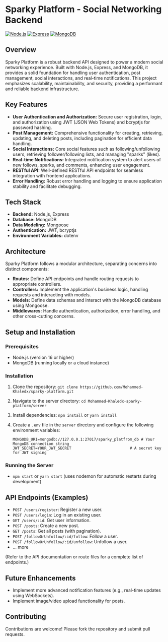 # Sparky Platform - Social Networking Backend

[![Node.js](https://img.shields.io/badge/Node.js-16+-green)](https://nodejs.org/)
[![Express](https://img.shields.io/badge/Express-4.x-blue)](https://expressjs.com/)
[![MongoDB](https://img.shields.io/badge/MongoDB-4.4+-green)](https://www.mongodb.com/)

## Overview

Sparky Platform is a robust backend API designed to power a modern social networking experience. Built with Node.js, Express, and MongoDB, it provides a solid foundation for handling user authentication, post management, social interactions, and real-time notifications. This project emphasizes scalability, maintainability, and security, providing a performant and reliable backend infrastructure.

## Key Features

*   **User Authentication and Authorization:** Secure user registration, login, and authorization using JWT (JSON Web Tokens) and bcryptjs for password hashing.
*   **Post Management:** Comprehensive functionality for creating, retrieving, updating, and deleting posts, including pagination for efficient data handling.
*   **Social Interactions:** Core social features such as following/unfollowing users, retrieving follower/following lists, and managing "sparks" (likes).
*   **Real-time Notifications:** Integrated notification system to alert users of new follows, sparks, and comments, enhancing user engagement.
*   **RESTful API:** Well-defined RESTful API endpoints for seamless integration with frontend applications.
*   **Error Handling:** Robust error handling and logging to ensure application stability and facilitate debugging.

## Tech Stack

*   **Backend:** Node.js, Express
*   **Database:** MongoDB
*   **Data Modeling:** Mongoose
*   **Authentication:** JWT, bcryptjs
*   **Environment Variables:** dotenv

## Architecture

Sparky Platform follows a modular architecture, separating concerns into distinct components:

*   **Routes:** Define API endpoints and handle routing requests to appropriate controllers.
*   **Controllers:** Implement the application's business logic, handling requests and interacting with models.
*   **Models:** Define data schemas and interact with the MongoDB database using Mongoose.
*   **Middlewares:** Handle authentication, authorization, error handling, and other cross-cutting concerns.

## Setup and Installation

### Prerequisites

*   Node.js (version 16 or higher)
*   MongoDB (running locally or a cloud instance)

### Installation

1.  Clone the repository: `git clone https://github.com/Mohammed-Khaledx/sparky-platform.git`
2.  Navigate to the server directory: `cd Mohammed-Khaledx-sparky-platform/server`
3.  Install dependencies: `npm install` or `yarn install`
4.  Create a `.env` file in the `server` directory and configure the following environment variables:

    ```
    MONGODB_URI=mongodb://127.0.0.1:27017/sparky_platfrom_db # Your MongoDB connection string
    JWT_SECRET=YOUR_JWT_SECRET                          # A secret key for JWT signing
    ```

### Running the Server

*   `npm start` or `yarn start` (uses nodemon for automatic restarts during development)

## API Endpoints (Examples)

*   `POST /users/register`: Register a new user.
*   `POST /users/login`: Log in an existing user.
*   `GET /users/:id`: Get user information.
*   `POST /posts`: Create a new post.
*   `GET /posts`: Get all posts (with pagination).
*   `POST /followOrUnfollow/:id/follow`: Follow a user.
*   `POST /followOrUnfollow/:id/unfollow`: Unfollow a user.
*   ... more

(Refer to the API documentation or route files for a complete list of endpoints.)

## Future Enhancements

*   Implement more advanced notification features (e.g., real-time updates using WebSockets).
*   Implement image/video upload functionality for posts.

## Contributing

Contributions are welcome! Please fork the repository and submit pull requests.


